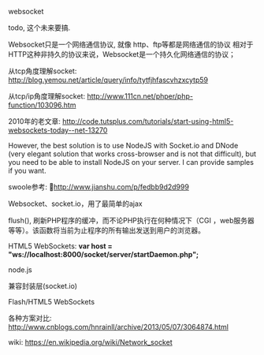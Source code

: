 websocket

todo, 这个未来要搞.


Websocket只是一个网络通信协议,
就像 http、ftp等都是网络通信的协议
相对于HTTP这种非持久的协议来说，Websocket是一个持久化网络通信的协议；

从tcp角度理解socket: http://blog.yemou.net/article/query/info/tytfjhfascvhzxcytp59

从tcp/ip角度理解socket: http://www.111cn.net/phper/php-function/103096.htm

2010年的老文章: http://code.tutsplus.com/tutorials/start-using-html5-websockets-today--net-13270





However, the best solution is to use NodeJS with Socket.io and DNode (very elegant solution that works cross-browser and is not that difficult), but you need to be able to install NodeJS on your server. I can provide samples if you want.



swoole参考: http://www.jianshu.com/p/fedbb9d2d999

Websocket、socket.io，用了最简单的ajax



flush(), 刷新PHP程序的缓冲，而不论PHP执行在何种情况下（CGI ，web服务器等等）。该函数将当前为止程序的所有输出发送到用户的浏览器。

HTML5 WebSockets: __var host = "ws://localhost:8000/socket/server/startDaemon.php";__

node.js



兼容封装层(socket.io)

 Flash/HTML5 WebSockets



各种方案对比: http://www.cnblogs.com/hnrainll/archive/2013/05/07/3064874.html

wiki: https://en.wikipedia.org/wiki/Network_socket

